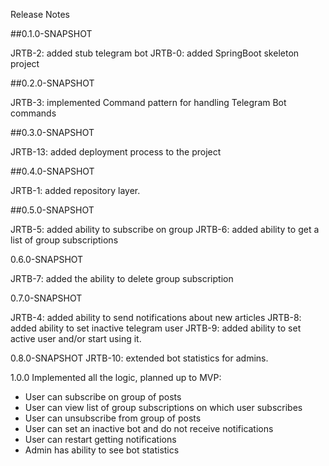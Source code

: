 Release Notes

##0.1.0-SNAPSHOT

JRTB-2: added stub telegram bot
JRTB-0: added SpringBoot skeleton project

##0.2.0-SNAPSHOT

JRTB-3: implemented Command pattern for handling Telegram Bot commands

##0.3.0-SNAPSHOT 

JRTB-13: added deployment process to the project

##0.4.0-SNAPSHOT

JRTB-1: added repository layer.

##0.5.0-SNAPSHOT

JRTB-5: added ability to subscribe on group
JRTB-6: added ability to get a list of group subscriptions

0.6.0-SNAPSHOT

JRTB-7: added the ability to delete group subscription

0.7.0-SNAPSHOT

JRTB-4: added ability to send notifications about new articles 
JRTB-8: added ability to set inactive telegram user
JRTB-9: added ability to set active user and/or start using it.

0.8.0-SNAPSHOT 
JRTB-10: extended bot statistics for admins.

1.0.0
Implemented all the logic, planned up to MVP:
*   User can subscribe on group of posts
*   User can view list of group subscriptions on which user subscribes
*   User can unsubscribe from group of posts
*   User can set an inactive bot and do not receive notifications
*   User can restart getting notifications
*   Admin has ability to see bot statistics